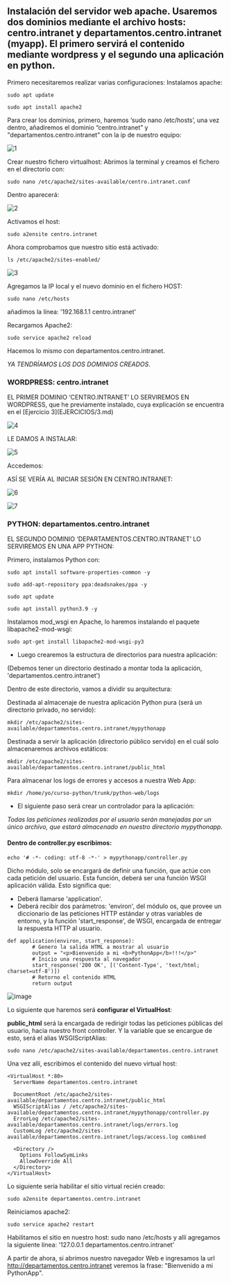 <h2>Instalación del servidor web apache. Usaremos dos dominios mediante el archivo hosts: centro.intranet y departamentos.centro.intranet (myapp). El primero servirá el contenido mediante wordpress y el segundo una aplicación en python.</h2>
Primero necesitaremos realizar varias configuraciones:
Instalamos apache:

```sudo apt update```

```sudo apt install apache2```

Para crear los dominios, primero, haremos ‘sudo nano /etc/hosts’, una vez dentro, añadiremos el dominio “centro.intranet” y "departamentos.centro.intranet” con la ip de nuestro equipo:

![1](IMAGENES/1.png)

Crear nuestro fichero virtualhost:
Abrimos la terminal y creamos el fichero en el directorio con:

```sudo nano /etc/apache2/sites-available/centro.intranet.conf```

Dentro aparecerá:

![2](IMAGENES/2.png)

Activamos el host:

```sudo a2ensite centro.intranet```

Ahora comprobamos que nuestro sitio está activado:

```ls /etc/apache2/sites-enabled/```

![3](IMAGENES/3.png)


Agregamos la IP local y el nuevo dominio en el fichero HOST:

```sudo nano /etc/hosts```

añadimos la línea: '192.168.1.1 centro.intranet'

Recargamos Apache2: 

```sudo service apache2 reload```

Hacemos lo mismo con departamentos.centro.intranet.

*YA TENDRÍAMOS LOS DOS DOMINIOS CREADOS*.

<h3>WORDPRESS: centro.intranet</h3>
EL PRIMER DOMINIO ‘CENTRO.INTRANET’ LO SERVIREMOS EN WORDPRESS, que he previamente instalado, cuya explicación se encuentra en el [Ejercicio 3](EJERCICIOS/3.md)

![4](IMAGENES/4.png)

LE DAMOS A INSTALAR:

![5](IMAGENES/5.png)

Accedemos:

ASÍ SE VERÍA AL INICIAR SESIÓN EN CENTRO.INTRANET:

![6](IMAGENES/6.png)

![7](IMAGENES/7.png)

<h3>PYTHON: departamentos.centro.intranet</h3>
EL SEGUNDO DOMINIO ‘DEPARTAMENTOS.CENTRO.INTRANET’ LO SERVIREMOS EN UNA APP PYTHON:

Primero, instalamos Python con:

```sudo apt install software-properties-common -y```

```sudo add-apt-repository ppa:deadsnakes/ppa -y```

```sudo apt update```

```sudo apt install python3.9 -y```

Instalamos mod_wsgi en Apache, lo haremos instalando el paquete libapache2-mod-wsgi:

```sudo apt-get install libapache2-mod-wsgi-py3```

* Luego crearemos la estructura de directorios para nuestra aplicación:

(Debemos tener un directorio destinado a montar toda la aplicación, 'departamentos.centro.intranet')

Dentro de este directorio, vamos a dividir su arquitectura:

Destinada al almacenaje de nuestra aplicación Python pura (será un directorio privado, no servido):

```mkdir /etc/apache2/sites-available/departamentos.centro.intranet/mypythonapp```

Destinada a servir la aplicación (directorio público servido) en el cuál solo almacenaremos archivos estáticos:

```mkdir /etc/apache2/sites-available/departamentos.centro.intranet/public_html```

Para almacenar los logs de errores y accesos a nuestra Web App:

```mkdir /home/yo/curso-python/trunk/python-web/logs```


* El siguiente paso será crear un controlador para la aplicación:

*Todas las peticiones realizadas por el usuario serán manejadas por un único archivo, que estará almacenado en nuestro directorio mypythonapp.* 

<h4>Dentro de controller.py escribimos:</h4>

```echo '# -*- coding: utf-8 -*-' > mypythonapp/controller.py```

Dicho módulo, solo se encargará de definir una función, que actúe con cada petición del usuario. Esta función, deberá ser una función WSGI aplicación válida. Esto significa que:

* Deberá llamarse 'application'.
* Deberá recibir dos parámetros: 'environ', del módulo os, que provee un diccionario de las peticiones HTTP estándar y otras variables de entorno, y la función 'start_response', de WSGI, encargada de entregar la respuesta HTTP al usuario. 

```
def application(environ, start_response): 
        # Genero la salida HTML a mostrar al usuario 
        output = "<p>Bienvenido a mi <b>PythonApp</b>!!!</p>" 
        # Inicio una respuesta al navegador 
        start_response('200 OK', [('Content-Type', 'text/html; charset=utf-8')]) 
        # Retorno el contenido HTML 
        return output
   ```
   ![image](https://user-images.githubusercontent.com/92718546/204855693-1b380f39-d48e-4f93-8c7a-bd31eaed8af1.png)

Lo siguiente que haremos será <b>configurar el VirtualHost</b>:

<b>public_html</b> será la encargada de redirigir todas las peticiones públicas del usuario, hacia nuestro front controller. Y la variable que se encargue de esto, será el alias WSGIScriptAlias:
    
```sudo nano /etc/apache2/sites-available/departamentos.centro.intranet```

Una vez allí, escribimos el contenido del nuevo virtual host:

```
<VirtualHost *:80> 
  ServerName departamentos.centro.intranet

  DocumentRoot /etc/apache2/sites-available/departamentos.centro.intranet/public_html 
  WSGIScriptAlias / /etc/apache2/sites-available/departamentos.centro.intranet/mypythonapp/controller.py 
  ErrorLog /etc/apache2/sites-available/departamentos.centro.intranet/logs/errors.log 
  CustomLog /etc/apache2/sites-available/departamentos.centro.intranet/logs/access.log combined 

  <Directory /> 
    Options FollowSymLinks 
    AllowOverride All 
  </Directory> 
</VirtualHost>
```

Lo siguiente sería habilitar el sitio virtual recién creado:

```sudo a2ensite departamentos.centro.intranet```

Reiniciamos apache2:

```sudo service apache2 restart```

Habilitamos el sitio en nuestro host: sudo nano /etc/hosts y allí agregamos la siguiente línea: 
    '127.0.0.1 departamentos.centro.intranet'

A partir de ahora, si abrimos nuestro navegador Web e ingresamos la url http://departamentos.centro.intranet veremos la frase: "Bienvenido a mi PythonApp".
